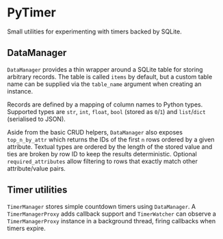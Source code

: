 # PyTimer

Small utilities for experimenting with timers backed by SQLite.

## DataManager

``DataManager`` provides a thin wrapper around a SQLite table for storing
arbitrary records.  The table is called ``items`` by default, but a custom
table name can be supplied via the ``table_name`` argument when creating an
instance.

Records are defined by a mapping of column names to Python types.  Supported
types are ``str``, ``int``, ``float``, ``bool`` (stored as ``0``/``1``) and
``list``/``dict`` (serialised to JSON).

Aside from the basic CRUD helpers, ``DataManager`` also exposes
``top_n_by_attr`` which returns the IDs of the first ``n`` rows ordered by a
given attribute.  Textual types are ordered by the length of the stored value
and ties are broken by row ID to keep the results deterministic.  Optional
``required_attributes`` allow filtering to rows that exactly match other
attribute/value pairs.

## Timer utilities

``TimerManager`` stores simple countdown timers using ``DataManager``.  A
``TimerManagerProxy`` adds callback support and ``TimerWatcher`` can observe a
``TimerManagerProxy`` instance in a background thread, firing callbacks when
timers expire.

